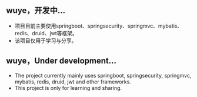 ## wuye，开发中…
- 项目目前主要使用springboot、springsecurity、springmvc、mybatis、redis、druid、jwt等框架。
- 该项目仅用于学习与分享。
## wuye，Under development...
- The project currently mainly uses springboot, springsecurity, springmvc, mybatis, redis, druid, jwt and other frameworks.
- This project is only for learning and sharing.

